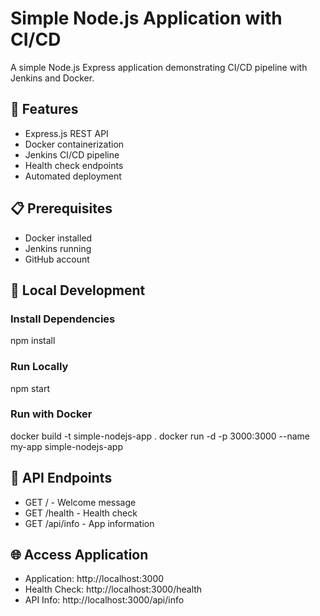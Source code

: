 # Simple Node.js Application with CI/CD

A simple Node.js Express application demonstrating CI/CD pipeline with Jenkins and Docker.

## 🚀 Features
- Express.js REST API
- Docker containerization
- Jenkins CI/CD pipeline
- Health check endpoints
- Automated deployment

## 📋 Prerequisites
- Docker installed
- Jenkins running
- GitHub account

## 🔧 Local Development

### Install Dependencies
npm install

### Run Locally
npm start

### Run with Docker
docker build -t simple-nodejs-app .
docker run -d -p 3000:3000 --name my-app simple-nodejs-app

## 📡 API Endpoints
- GET / - Welcome message
- GET /health - Health check
- GET /api/info - App information

## 🌐 Access Application
- Application: http://localhost:3000
- Health Check: http://localhost:3000/health
- API Info: http://localhost:3000/api/info
